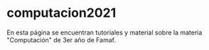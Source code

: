 # computacion2021

En esta página se encuentran tutoriales y material sobre la materia "Computación" de 3er año de Famaf.
